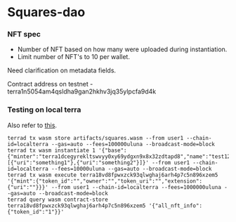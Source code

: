 

# Squares-dao
### NFT spec
* Number of NFT based on how many were uploaded during instantiation.
* Limit number of NFT's to 10 per wallet.

Need clarification on metadata fields.

Contract address on testnet - terra1n5054am4qsldha9gan2hkhv3jq35ylpcfa9d4k

### Testing on local terra
Also refer to [this](https://docs.terra.money/Tutorials/Smart-contracts/Interact-with-smart-contract.html#requirements).
```
terrad tx wasm store artifacts/squares.wasm --from user1 --chain-id=localterra --gas=auto --fees=100000uluna --broadcast-mode=block
terrad tx wasm instantiate 1 '{"base":{"minter":"terra1dcegyrekltswvyy0xy69ydgxn9x8x32zdtapd8","name":"test123","symbol":"lol"},"tokens":[{"uri":"something1"},{"uri":"something2"}]}' --from user1 --chain-id=localterra --fees=10000uluna --gas=auto --broadcast-mode=block
terrad tx wasm execute terra18vd8fpwxzck93qlwghaj6arh4p7c5n896xzem5 '{"mint":{"token_id":"","owner":"","token_uri":"","extension":{"uri":""}}}' --from user1 --chain-id=localterra --fees=1000000uluna --gas=auto --broadcast-mode=block
terrad query wasm contract-store terra18vd8fpwxzck93qlwghaj6arh4p7c5n896xzem5 '{"all_nft_info":{"token_id":"1"}}'
```

